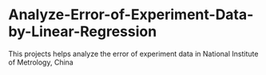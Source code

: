 # Analyze-Error-of-Experiment-Data-by-Linear-Regression
This projects helps analyze the error of experiment data in National Institute of Metrology, China
